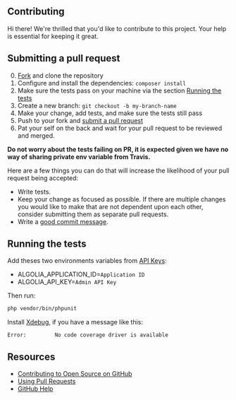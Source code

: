 ## Contributing

Hi there! We're thrilled that you'd like to contribute to this project.
Your help is essential for keeping it great.

## Submitting a pull request

0. [Fork](https://github.com/algolia/algoliasearch-client-php/fork) and clone the repository
0. Configure and install the dependencies: `composer install`
0. Make sure the tests pass on your machine via the section [Running the tests](#running-the-tests)
0. Create a new branch: `git checkout -b my-branch-name`
0. Make your change, add tests, and make sure the tests still pass
0. Push to your fork and [submit a pull request](https://github.com/algolia/algoliasearch-client-php/compare)
0. Pat your self on the back and wait for your pull request to be reviewed and merged.

__Do not worry about the tests failing on PR, it is expected given we have no way of sharing private env variable from Travis.__

Here are a few things you can do that will increase the likelihood of your pull request being accepted:

- Write tests.
- Keep your change as focused as possible. If there are multiple changes you would like to make that are not dependent upon each other, consider submitting them as separate pull requests.
- Write a [good commit message](http://tbaggery.com/2008/04/19/a-note-about-git-commit-messages.html).

## Running the tests

Add theses two environments variables from [API Keys](https://www.algolia.com/api-keys):

* ALGOLIA_APPLICATION_ID=`Application ID`
* ALGOLIA_API_KEY=`Admin API Key`

Then run:

```bash
php vendor/bin/phpunit
```

Install [Xdebug](https://xdebug.org/), if you have a message like this:

```
Error:         No code coverage driver is available
```

## Resources

- [Contributing to Open Source on GitHub](https://guides.github.com/activities/contributing-to-open-source/)
- [Using Pull Requests](https://help.github.com/articles/using-pull-requests/)
- [GitHub Help](https://help.github.com)

